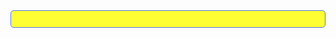 <div style="background-color:#FFFF33; border: 0.5px solid #5078f0; padding: 6px; border-radius: 5px; color:white"> <p></p><p> <b>